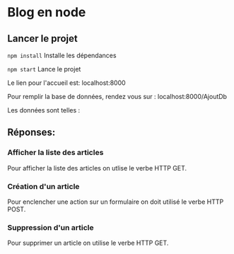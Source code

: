 # Blog en node

## Lancer le projet

```npm install```
Installe les dépendances

```npm start``` 
Lance le projet

Le lien pour l'accueil est: localhost:8000

Pour remplir la base de données, rendez vous sur : localhost:8000/AjoutDb

Les données sont telles :



## Réponses:

### Afficher la liste des articles

Pour afficher la liste des articles on utlise le verbe HTTP GET.

### Création d'un article

Pour enclencher une action sur un formulaire on doit utilisé le verbe HTTP POST.

### Suppression d'un article

Pour supprimer un article on utilise le verbe HTTP GET.

